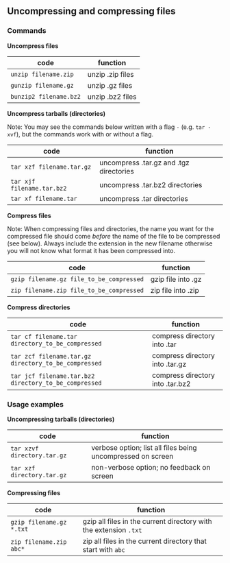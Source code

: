 ## Uncompressing and compressing files

### Commands

**Uncompress files**

| code | function |
| ----- | ----- |
| `unzip filename.zip` | unzip .zip files |
| `gunzip filename.gz` | unzip .gz files |
| `bunzip2 filename.bz2` | unzip .bz2 files |

**Uncompress tarballs (directories)**

Note: You may see the commands below written with a flag `-` (e.g. `tar -xvf`), but the commands work with or without a flag.

| code | function |
| ----- | ----- |
| `tar xzf filename.tar.gz` | uncompress .tar.gz and .tgz directories |
| `tar xjf filename.tar.bz2` | uncompress .tar.bz2 directories |
| `tar xf filename.tar` | uncompress .tar directories |

**Compress files**

Note: When compressing files and directories, the name you want for the compressed file should come _before_ the name of the file to be compressed (see below). Always include the extension in the new filename otherwise you will not know what format it has been compressed into.

| code | function |
| ----- | ----- |
| `gzip filename.gz file_to_be_compressed` | gzip file into .gz |
| `zip filename.zip file_to_be_compressed` | zip file into .zip |

**Compress directories**

| code | function |
| ----- | ----- |
| `tar cf filename.tar directory_to_be_compressed` | compress directory into .tar |
| `tar zcf filename.tar.gz directory_to_be_compressed` | compress directory into .tar.gz |
| `tar jcf filename.tar.bz2 directory_to_be_compressed` | compress directory into .tar.bz2 |

### Usage examples

**Uncompressing tarballs (directories)**

| code | function |
| ----- | ----- |
| `tar xzvf directory.tar.gz` | verbose option; list all files being uncompressed on screen |
| `tar xzf directory.tar.gz` | non-verbose option; no feedback on screen |

**Compressing files**

| code | function |
| ----- | ----- |
| `gzip filename.gz *.txt` | gzip all files in the current directory with the extension `.txt` |
| `zip filename.zip abc*` | zip all files in the current directory that start with `abc` |
